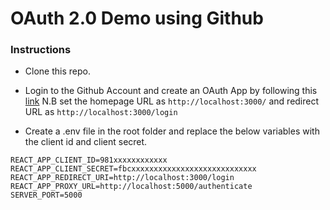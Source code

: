 # OAuth 2.0 Demo using Github

### Instructions
* Clone this repo.
* Login to the Github Account and create an OAuth App by following this [link](https://docs.github.com/en/free-pro-team@latest/developers/apps/creating-an-oauth-app)
 N.B set the homepage URL as `http://localhost:3000/` and redirect URL as `http://localhost:3000/login`

* Create a .env file in the root folder and replace the below variables with the client id and client secret.

```
REACT_APP_CLIENT_ID=981xxxxxxxxxxxx
REACT_APP_CLIENT_SECRET=fbcxxxxxxxxxxxxxxxxxxxxxxxxxxxx
REACT_APP_REDIRECT_URI=http://localhost:3000/login
REACT_APP_PROXY_URL=http://localhost:5000/authenticate
SERVER_PORT=5000
```

